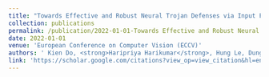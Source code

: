 ```yaml
---
title: "Towards Effective and Robust Neural Trojan Defenses via Input Filtering"
collection: publications
permalink: /publication/2022-01-01-Towards Effective and Robust Neural Trojan Defenses via Input Filtering
date: 2022-01-01
venue: 'European Conference on Computer Vision (ECCV)'
authors: ' Kien Do, <strong>Haripriya Harikumar</strong>, Hung Le, Dung Nguyen, Truyen Tran, Santu Rana, Dang Nguyen, Willy Susilo, Svetha Venkatesh, '
link: 'https://scholar.google.com/citations?view_op=view_citation&hl=en&user=50ErN80AAAAJ&citation_for_view=50ErN80AAAAJ:hqOjcs7Dif8C'
---
```

